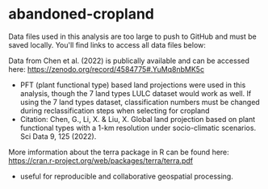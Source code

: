 # abandoned-cropland

Data files used in this analysis are too large to push to GitHub and must be saved locally. You'll find links to access all data files below: 

Data from Chen et al. (2022) is publically available and can be accessed here: https://zenodo.org/record/4584775#.YuMq8nbMK5c
- PFT (plant functional type) based land projections were used in this analysis, though the 7 land types LULC dataset would work as well. If using the 7 land types       dataset, classification numbers must be changed during reclassification steps when selecting for cropland
- Citation: Chen, G., Li, X. & Liu, X. Global land projection based on plant functional types with a 1-km resolution under socio-climatic scenarios. Sci Data 9, 125 (2022).

More imformation about the terra package in R can be found here: https://cran.r-project.org/web/packages/terra/terra.pdf
- useful for reproducible and collaborative geospatial processing. 
